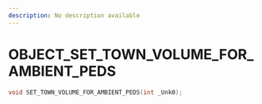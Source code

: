 ```yaml
---
description: No description available 
---
```


# OBJECT\_SET_TOWN_VOLUME_FOR_AMBIENT_PEDS

```cpp
void SET_TOWN_VOLUME_FOR_AMBIENT_PEDS(int _Unk0);
```